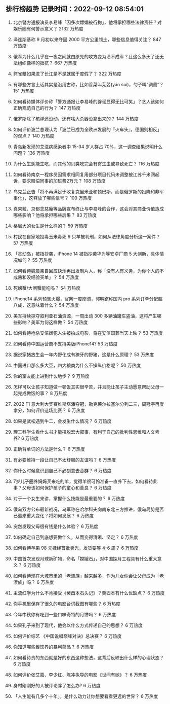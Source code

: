 
## 排行榜趋势 记录时间：2022-09-12 08:54:01
  
  1. 北京警方通报演员李易峰「因多次嫖娼被行拘」，他将承担哪些法律责任？对娱乐圈有何警示意义？ 2132 万热度
    
  2. 泽连斯基称 9 月初以来夺回 2000 平方公里领土，哪些信息值得关注？ 847 万热度
    
  3. 俄军为什么几乎在一夜之间就由原先的攻方变为溃不成军？且这么多天了还无法组织像样的抵抗？ 667 万热度
    
  4. 鳄雀鳝如果进了长江是不是就属于度假了？ 322 万热度
    
  5. 有哪些方言土话其实是沿用古称，比如香菜叫芫荽(yán sui)，勺子叫“调羹”？ 151 万热度
    
  6. 如何看待媒体评价称「警方通报让李易峰的辟谣显得无比可笑」？艺人该如何正确规范自己的行为？ 147 万热度
    
  7. 俄罗斯除了核弹还没动，还有啥大杀器没拿出来的？ 144 万热度
    
  8. 如何评价波兰总理认为「波兰已成为全欧洲发展的『火车头』，德国则相反」的观点？ 140 万热度
    
  9. 青岛新发现的艾滋病感染者中 15-34 岁人群占 70%，这一调查结果说明什么问题？ 136 万热度
    
  10. 为什么生蚝能生吃，而其他的贝类吃完会有寄生虫或导致死亡？ 116 万热度
    
  11. 如何看待南京一程序员因需求相同复用部分项目代码未调整被江苏千米网起诉，要求赔偿同事的加班费2万元？ 108 万热度
    
  12. 乌克兰正告「将不再满足于收复克里米亚和顿巴斯，而是俄罗斯的投降和非军事化」，这释放了哪些信号？ 100 万热度
    
  13. 真果粒、京都念慈庵等品牌宣布终止与李易峰的合作，这会对其商业价值造成哪些影响？他将承担哪些后果？ 83 万热度
    
  14. 格局大的女生是什么样的？ 59 万热度
    
  15. 村民在自家地投毒玉米毒死 9 只羊被判刑，如何从法律角度分析这一案件？ 57 万热度
    
  16. 「灵动岛」被指抄袭，iPhone 14 被指抄袭华为等安卓厂商 5 大创新，具体情况如何？ 55 万热度
    
  17. 如何看待魏晨亲自回应快乐再出发制片人，称「没有人有义务，为你个人的不成熟和没经验买单」？ 54 万热度
    
  18. 死螃蟹/大闸蟹能吃吗？ 54 万热度
    
  19. iPhone14 系列预售火爆，官网一度崩溃，郭明錤称国内 pro 系列订单分配超八成，这意味着什么？ 54 万热度
    
  20. 美军持续掠夺叙利亚石油资源，一周出动 300 多辆油罐车盗油，这将产生哪些影响？美军为何这样做？ 54 万热度
    
  21. 如何看待枪杀安倍嫌犯人生被拍成电影，将在安倍国葬当天上映？ 53 万热度
    
  22. 如何看待中国运营商不支持美版iPhone14? 53 万热度
    
  23. 据说家猪放生会一年内野化成有獠牙的野猪，这是什么原理？ 53 万热度
    
  24. 中国进口那么多大豆，四大粮商为什么不操纵价格呢？ 50 万热度
    
  25. 你的室友能上进到什么地步？ 9 万热度
    
  26. 怎样可以让孩子知道做一顿饭其实很辛苦，并且能让孩子主动愿意帮助父母一起完成做饭的事？ 8 万热度
    
  27. 2022 F1 意大利大奖赛维斯塔潘夺冠，勒克莱尔拉塞尔分列二三，周冠宇再度拿分，如何评价这场比赛？ 6 万热度
    
  28. 如果是武松遇到牛二，会发生什么情况？ 6 万热度
    
  29. 理工科学生看什么书才能摆脱宏大叙事，有利于自己的批判性思维和人文素养? 6 万热度
    
  30. 正确背单词的方法是什么？ 6 万热度
    
  31. 有必要维持一段让自己𣎴太舒服的友谊吗？ 6 万热度
    
  32. 你什么时候意识到自己不必刻意去合群？ 6 万热度
    
  33. 7岁儿子圈养妈妈买来吃的羊，觉得羊很可怜准备一直养下去，如何看待此事？父母该如何保护孩子的童心和善良？ 6 万热度
    
  34. 对于一个女生来讲，掌握什么技能是最重要的？ 6 万热度
    
  35. 俄乌双方公布最新战况，乌军称在哈尔科夫向南东北三方推进，俄乌局势是否已迎来重大变化？将如何发展？ 6 万热度
    
  36. 突然发现父母很有钱是什么体验？ 6 万热度
    
  37. 如何确定自己到底想要做什么，从而变得清晰、坚定？ 6 万热度
    
  38. 如何看待苹果 98 元挂绳首批卖光，发货要等 4-6 周？ 6 万热度
    
  39. 中国首次发现月球新矿物，命名「嫦娥石」，对中国探月工程具有什么重大意义？ 6 万热度
    
  40. 如何看待现在大城市里的「老漂族」越来越多，作为儿女你会让父母成为「老漂族」吗？ 6 万热度
    
  41. 主流红学为什么不肯接受《癸酉本石头记》？癸酉本有什么优缺点？ 6 万热度
    
  42. 你手机里保存了很久的电影台词截图有哪些？ 6 万热度
    
  43. 今年中秋你有吃到一些口味奇特的月饼吗？ 6 万热度
    
  44. 如果孔子来到了现代，他会以什么方式传递自己的思想？ 6 万热度
    
  45. 如何评价综艺 《中国说唱巅峰对决》总决赛？ 6 万热度
    
  46. 你知道哪些餐饮界的暴利菜品？ 6 万热度
    
  47. 如何看待贵的东西就是好的东西这种想法，这背后反映出什么样的心理状态？ 6 万热度
    
  48. 如何评价张艾嘉、李少红、陈冲执导的电影《世间有她》？ 6 万热度
    
  49. 身材刚刚好的人被评论胖了怎么办? 6 万热度
    
  50. 「人生能有几多个十年」，是什么动力让你想要看看更远的世界？ 6 万热度
    